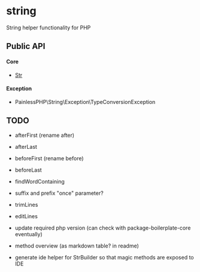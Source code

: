 # string

String helper functionality for PHP

## Public API

#### Core

* [Str](docs/Str.md)

#### Exception

* PainlessPHP\String\Exception\TypeConversionException

## TODO

* afterFirst (rename after)
* afterLast
* beforeFirst (rename before)
* beforeLast
* findWordContaining
* suffix and prefix "once" parameter?
* trimLines
* editLines

* update required php version (can check with package-boilerplate-core eventually)
* method overview (as markdown table? in readme)
* generate ide helper for StrBuilder so that magic methods are exposed to IDE
